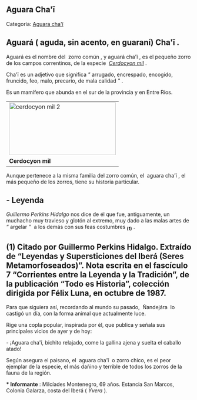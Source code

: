 ## Aguara Cha'ĩ

Categoría: [Aguara cha'ĩ](http://descubrircorrientes.com.ar/2012/index.php/794-cultura/8-leyenda-y-tradicion/leyendas-y-supersticiones-del-ibera/c2-seres-metamorfoseados/aguara-chai)

## **Aguará** ( aguda, sin **acento,** en guaraní) **Cha'ĩ** .   

Aguará es el nombre del  zorro común , y aguará cha'ĩ , es el pequeño zorro de los campos correntinos, de la especie  [_Cerdocyon mil_](http://descubrircorrientes.com.ar/2012/index.php/794-cultura/8-leyenda-y-tradicion/leyendas-y-supersticiones-del-ibera/c2-seres-metamorfoseados/index.php?option=com_content&view=article&id=1099:cerdocyon-thous&catid=1528:cerdocyon-thous&Itemid=498) .

Cha'ĩ es un adjetivo que significa _"_ arrugado, encrespado, encogido, fruncido, feo, malo, precario, de mala calidad _"_ .

Es un mamífero que abunda en el sur de la provincia y en Entre Ríos.

<table><tbody><tr><td><img alt="cerdocyon mil 2" src="http://descubrircorrientes.com.ar/2012/index.php/794-cultura/8-leyenda-y-tradicion/leyendas-y-supersticiones-del-ibera/c2-seres-metamorfoseados/images/fotos_de_geografia/cerdocyon%20thous%202.jpg" height="143" width="290"></td></tr><tr><td><span><strong><span><span>Cerdocyon mil</span></span></strong></span></td></tr></tbody></table>

Aunque pertenece a la misma familia del zorro común, el  aguara cha'ĩ , el más pequeño de los zorros, tiene su historia particular.

## **\- Leyenda**

_Guillermo Perkins Hidalgo_ nos dice de él que fue, antiguamente, un muchacho muy travieso y glotón al extremo, muy dado a las malas artes de  _“_ argelar _”_  a los demás con sus feas costumbres <sub><strong><span><span>(1)</span></span></strong></sub> .

## **(1)** Citado por Guillermo Perkins Hidalgo. Extraído de “Leyendas y Supersticiones del Iberá (Seres Metamorfoseados)”. Nota escrita en el fascículo 7 “Corrientes entre la Leyenda y la Tradición”, de la publicación “Todo es Historia”, colección dirigida por Félix Luna, en octubre de 1987.

Para que siguiera así, recordando al mundo su pasado,  Ñandejára  lo castigó un día, con la forma animal que actualmente luce.

Rige una copla popular, inspirada por él, que publica y señala sus principales vicios de ayer y de hoy:

\- ¡Aguara cha'ĩ, bichito relajado, come la gallina ajena y suelta el caballo atado!

Según asegura el paisano, el  aguara cha'ĩ  o zorro chico, es el peor ejemplar de la especie, el más dañino y terrible de todos los zorros de la fauna de la región.

**\* Informante** : Milcíades Montenegro, 69 años. Estancia San Marcos, Colonia Galarza, costa del Iberá ( _Yvera_ ).